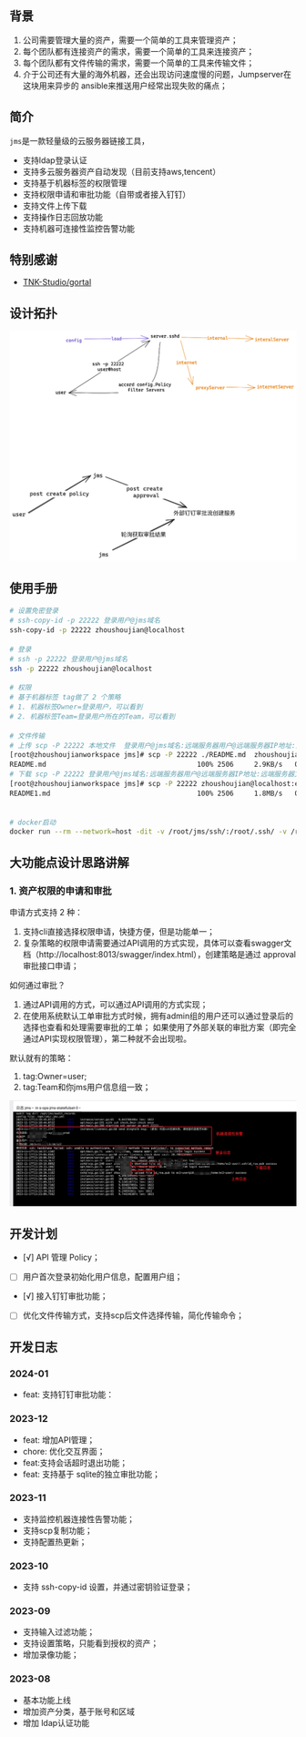 ## 背景
1. 公司需要管理大量的资产，需要一个简单的工具来管理资产；
2. 每个团队都有连接资产的需求，需要一个简单的工具来连接资产；
3. 每个团队都有文件传输的需求，需要一个简单的工具来传输文件；
4. 介于公司还有大量的海外机器，还会出现访问速度慢的问题，Jumpserver在这块用来异步的 ansible来推送用户经常出现失败的痛点；

## 简介
`jms`是一款轻量级的云服务器链接工具，
- 支持ldap登录认证
- 支持多云服务器资产自动发现（目前支持aws,tencent）
- 支持基于机器标签的权限管理
- 支持权限申请和审批功能（自带或者接入钉钉）
- 支持文件上传下载
- 支持操作日志回放功能
- 支持机器可连接性监控告警功能


## 特别感谢
- [TNK-Studio/gortal](https://github.com/TNK-Studio/gortal.git)
## 设计拓扑
![](.excalidraw.png)

## 使用手册

```bash
# 设置免密登录
# ssh-copy-id -p 22222 登录用户@jms域名
ssh-copy-id -p 22222 zhoushoujian@localhost

# 登录
# ssh -p 22222 登录用户@jms域名
ssh -p 22222 zhoushoujian@localhost

# 权限
# 基于机器标签 tag做了 2 个策略
# 1. 机器标签Owner=登录用户，可以看到
# 2. 机器标签Team=登录用户所在的Team，可以看到

# 文件传输
# 上传 scp -P 22222 本地文件  登录用户@jms域名:远端服务器用户@远端服务器IP地址:远端服务器文件路径
[root@zhoushoujianworkspace jms]# scp -P 22222 ./README.md  zhoushoujian@localhost:ec2-user@192.168.1.1:/tmp/README1.md
README.md                                     100% 2506     2.9KB/s   00:00    
# 下载 scp -P 22222 登录用户@jms域名:远端服务器用户@远端服务器IP地址:远端服务器文件路径 本地文件
[root@zhoushoujianworkspace jms]# scp -P 22222 zhoushoujian@localhost:ec2-user@192.168.1.1:/tmp/README1.md /tmp/README.md
README1.md                                    100% 2506     1.8MB/s   00:00


# docker启动
docker run --rm --network=host -dit -v /root/jms/ssh/:/root/.ssh/ -v /root/jms/jms.yml:/opt/jms/.jms.yml -p 22222:22222 --name jms_test -e WITH_SSH_CHECK=true zhoushoujian/jms:latest

```


## 大功能点设计思路讲解
### 1. 资产权限的申请和审批
申请方式支持 2 种：
1. 支持cli直接选择权限申请，快捷方便，但是功能单一；
2. 复杂策略的权限申请需要通过API调用的方式实现，具体可以查看swagger文档（http://localhost:8013/swagger/index.html），创建策略是通过 approval审批接口申请；

如何通过审批？
1. 通过API调用的方式，可以通过API调用的方式实现；
2. 在使用系统默认工单审批方式时候，拥有admin组的用户还可以通过登录后的选择也查看和处理需要审批的工单；
如果使用了外部关联的审批方案（即完全通过API实现权限管理），第二种就不会出现啦。


默认就有的策略：
1. tag:Owner=user;
2. tag:Team和你jms用户信息组一致；



![服务日志](log.jpg)

## 开发计划
- [√] API 管理 Policy；
- [ ] 用户首次登录初始化用户信息，配置用户组；
- [√] 接入钉钉审批功能；
- [ ] 优化文件传输方式，支持scp后文件选择传输，简化传输命令；

## 开发日志
### 2024-01
- feat: 支持钉钉审批功能：

### 2023-12
- feat: 增加API管理；
- chore: 优化交互界面；
- feat:支持会话超时退出功能；
- feat: 支持基于 sqlite的独立审批功能；

### 2023-11
- 支持监控机器连接性告警功能；
- 支持scp复制功能；
- 支持配置热更新；

### 2023-10
- 支持 ssh-copy-id 设置，并通过密钥验证登录；

### 2023-09
- 支持输入过滤功能；
- 支持设置策略，只能看到授权的资产；
- 增加录像功能；

### 2023-08
- 基本功能上线
- 增加资产分类，基于账号和区域
- 增加 ldap认证功能
